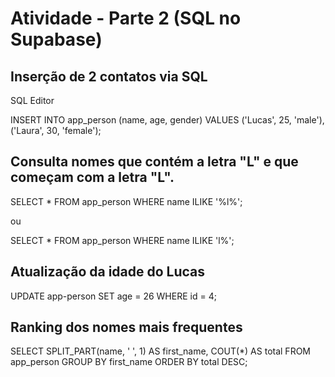 # Atividade - Parte 2 (SQL no Supabase)

## Inserção de 2 contatos via SQL

SQL Editor

INSERT INTO app_person (name, age, gender) VALUES
    ('Lucas', 25, 'male'),
    ('Laura', 30, 'female');

## Consulta nomes que contém a letra "L" e que começam com a letra "L".

SELECT * FROM app_person
WHERE name ILIKE '%l%';

ou 

SELECT * FROM app_person
WHERE name ILIKE 'l%';

## Atualização da idade do Lucas

UPDATE app-person
SET age = 26
WHERE id = 4;

## Ranking dos nomes mais frequentes 

SELECT
    SPLIT_PART(name, ' ', 1) AS first_name,
    COUT(*) AS total
FROM app_person
GROUP BY first_name
ORDER BY total DESC;
